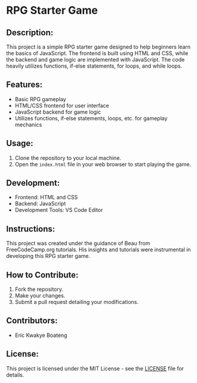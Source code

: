 # RPG Starter Game

## Description:
This project is a simple RPG starter game designed to help beginners learn the basics of JavaScript. The frontend is built using HTML and CSS, while the backend and game logic are implemented with JavaScript. The code heavily utilizes functions, if-else statements, for loops, and while loops.

## Features:
- Basic RPG gameplay
- HTML/CSS frontend for user interface
- JavaScript backend for game logic
- Utilizes functions, if-else statements, loops, etc. for gameplay mechanics

## Usage:
1. Clone the repository to your local machine.
2. Open the `index.html` file in your web browser to start playing the game.

## Development:
- Frontend: HTML and CSS
- Backend: JavaScript
- Development Tools: VS Code Editor

## Instructions:
This project was created under the guidance of Beau from FreeCodeCamp.org tutorials. His insights and tutorials were instrumental in developing this RPG starter game.

## How to Contribute:
1. Fork the repository.
2. Make your changes.
3. Submit a pull request detailing your modifications.

## Contributors:
- Eric Kwakye Boateng

## License:
This project is licensed under the MIT License - see the [LICENSE](LICENSE) file for details.
